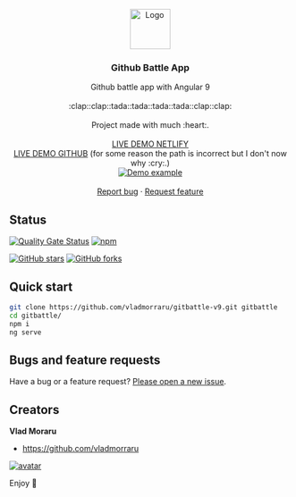 <p align="center">
  <a href="https://angular.io/">
    <img src="https://www.angularexampleapp.com/assets/images/angular.svg" alt="Logo" width=72 height=72>
  </a>

  <h3 align="center">Github Battle App</h3>

  <p align="center">
    Github battle app with Angular 9
    <br>
    <br>
    :clap::clap::tada::tada::tada::tada::clap::clap:
    <br>
    <br>
    Project made with much :heart:.
    <br>
    <br>
    <a href="https://vibrant-cori-06b9bd.netlify.app/">LIVE DEMO NETLIFY</a>
    <br>
    <a href="https://vladmorraru.github.io/gitbattle-v9/gitbattle-v9/">LIVE DEMO GITHUB</a>
    (for some reason the path is incorrect but I don't now why :cry:.)
    <br>
    <a href="https://vibrant-cori-06b9bd.netlify.app/">
      <img src="https://media.giphy.com/media/SXs42ME29230fGzKwi/giphy.gif" alt="Demo example"/>
    </a>
    <br>
    <br>
    <a href="https://github.com/vladmorraru/gitbattle-v9/issues/new">Report bug</a>
    ·
    <a href="https://github.com/vladmorraru/gitbattle-v9/issues/new">Request feature</a>
  </p>
</p>

## Status

[![Quality Gate Status](https://sonarcloud.io/api/project_badges/measure?project=vladmorraru_gitbattle-v9&metric=alert_status)](https://sonarcloud.io/dashboard?id=vladmorraru_gitbattle-v9)
[![npm](https://img.shields.io/badge/demo-online-brightgreen.svg)](https://vibrant-cori-06b9bd.netlify.app/)

[![GitHub stars](https://img.shields.io/github/stars/vladmorraru/gitbattle-v9.svg?style=social&label=Star)](https://github.com/vladmorraru/gitbattle-v9/stargazers)
[![GitHub forks](https://img.shields.io/github/forks/vladmorraru/gitbattle-v9.svg?style=social&label=Fork)](https://github.com/vladmorraru/gitbattle-v9/fork)

## Quick start

 ```bash
 git clone https://github.com/vladmorraru/gitbattle-v9.git gitbattle
 cd gitbattle/
 npm i
 ng serve
 ```

## Bugs and feature requests

Have a bug or a feature request? [Please open a new issue](https://github.com/vladmorraru/gitbattle-v9/issues/new).

## Creators

**Vlad Moraru**

- <https://github.com/vladmorraru>

<a href="https://github.com/vladmorraru" target="_blank"><img src="https://media.giphy.com/media/j3iAl8ayoNtSXubIMB/giphy.gif" border="0" alt="avatar"></a>

Enjoy :metal:
